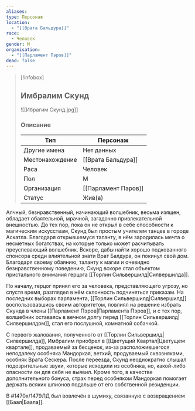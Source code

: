 ```yaml
---
aliases: 
type: Персонаж
location:
  - "[[Врата Бальдура]]"
race:
  - Человек
gender: М
organisation:
  - "[[Парламент Пэров]]"
dead: false
---
```


> [!infobox]
> 
> ## Имбралим Скунд
> 
> ![[Ибрагим Скунд.jpg]]
> 
> ### Описание
> 
> | Тип | Персонаж |
> | --- | --- |
> | Другие имена| Нет данных |
> | Местонахождение | [[Врата Бальдура]] |
> | Раса | Человек |
> | Пол | М |
> | Организация | [[Парламент Пэров]] |
> | Статус | Жив(а) |


Алчный, безнравственный, начинающий волшебник, весьма изящен, обладает обаятельной, мрачной, загадочно привлекательной внешностью. До тех пор, пока он не открыл в себе способности к магическим искусствам, Скунд был простым учителем танцев в городе Аскатла. Благодаря открывшемуся таланту, в нём зародилась мечта о несметных богатствах, на которые только может расчитывать преуспевающий волшебник. Вскоре, дабы найти хорошо подкованного спонсора среди влиятельной знати Врат Балдура, он покинул свой дом. Благодаря своему обаянию, таланту к магии и очевидно безнравственному поведению, Скунд вскоре стал объектом пристального внимания герцога [[Торлин Сильвершилд|Силвершилда]]. 

По началу, герцог принял его за человека, представляющего угрозу, но спустя время, разглядел в нём склонность подчиняться приказам. На последних выборах парламента, [[Торлин Сильвершилд|Силвершилд]] воспользовавшись своим авторитетом, повлиял на решение избрать Скунда в члены [[Парламент Пэров|Парламента Пэров]], и с тех пор, волшебник оставаясь в вечном долгу перед [[Торлин Сильвершилд|Силвершилдом]], стал его послушной, комнатной собачкой.
 
С первого жалования, полученного от [[Торлин Сильвершилд|Силвершилда]], Имбралим приобрел в [[Цветущий Квартал|Цветущем квартале]], продаваемый за бесценок, из-за расположившегося неподалеку особняка Мандоркая, ветхий, продуваемый сквозняками, особняк Врата Сескера. После переезда, Скунд неоднократно слышал подозрительные звуки, которые исходили из особняка, но, какой-либо опасности он для себя не выявил. Кроме того, в качестве дополнительного бонуса, страх перед особняком Мандоркая помогает держать всяких шпионов подальше от его собственной резиденции.

В #1470х/1479ЛД был вовлечён в шумиху, связанную с возвращением [[Баал|Баала]].